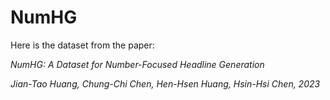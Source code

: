 # NumHG

Here is the dataset from the paper:

*NumHG: A Dataset for Number-Focused Headline Generation*

*Jian-Tao Huang, Chung-Chi Chen, Hen-Hsen Huang, Hsin-Hsi Chen, 2023*
